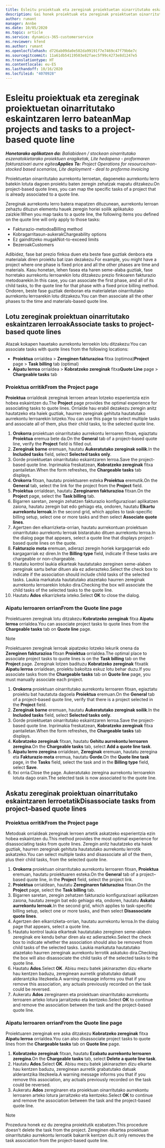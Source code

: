 ```yaml
---
title: Esleitu proiektuak eta zereginak proiektuetan oinarritutako eskaintzaren lerro batean
description: Gai honek proiektuak eta zereginak proiektuetan oinarritutako ataza lerro batera mapatzeko moduari buruzko informazioa eskaintzen du.
author: rumant
manager: Annbe
ms.date: 10/05/2020
ms.topic: article
ms.service: dynamics-365-customerservice
ms.reviewer: kfend
ms.author: rumant
ms.openlocfilehash: d726ab09da0e502da99191f7e7469c47f79b6e7c
ms.sourcegitcommit: 11a61db54119503e82faec5f99c4273e8d1247e5
ms.translationtype: HT
ms.contentlocale: eu-ES
ms.lasthandoff: 10/16/2020
ms.locfileid: "4070928"
---
```

# <a name="map-projects-and-tasks-to-a-project-based-quote-line"></a><span data-ttu-id="dde4e-103">Esleitu proiektuak eta zereginak proiektuetan oinarritutako eskaintzaren lerro batean</span><span class="sxs-lookup"><span data-stu-id="dde4e-103">Map projects and tasks to a project-based quote line</span></span>

<span data-ttu-id="dde4e-104">_**Honetarako aplikatzen da:** Baliabideen / stockean oinarritutako eszenatokietarako proiektuen eragiketak, Lite hedapena - proformaren fakturazioari aurre egitea_</span><span class="sxs-lookup"><span data-stu-id="dde4e-104">_**Applies To:** Project Operations for resource/non-stocked based scenarios, Lite deployment - deal to proforma invoicing_</span></span>

<span data-ttu-id="dde4e-105">Proiektuetan oinarritutako aurrekontu lerroetan, dagoeneko aurrekontu lerro batekin lotuta dagoen proiektu baten zeregin zehatzak mapatu ditzakezu.</span><span class="sxs-lookup"><span data-stu-id="dde4e-105">On project-based quote lines, you can map the specific tasks of a project that is already associated to a quote line.</span></span>

<span data-ttu-id="dde4e-106">Zereginak aurrekontu lerro batera mapatzen dituzunean, aurrekontu lerroan zehaztu dituzun elementu hauek zeregin horiei soilik aplikatuko zaizkie:</span><span class="sxs-lookup"><span data-stu-id="dde4e-106">When you map tasks to a quote line, the following items you defined on the quote line will only apply to those tasks:</span></span>

- <span data-ttu-id="dde4e-107">Fakturazio-metodoa</span><span class="sxs-lookup"><span data-stu-id="dde4e-107">Billing method</span></span>
- <span data-ttu-id="dde4e-108">Kobragarritasun-aukerak</span><span class="sxs-lookup"><span data-stu-id="dde4e-108">Chargeability options</span></span>
- <span data-ttu-id="dde4e-109">Ez gainditzeko mugak</span><span class="sxs-lookup"><span data-stu-id="dde4e-109">Not-to-exceed limits</span></span>
- <span data-ttu-id="dde4e-110">Bezeroak</span><span class="sxs-lookup"><span data-stu-id="dde4e-110">Customers</span></span>

<span data-ttu-id="dde4e-111">Adibidez, fase bat prezio finkoa duen eta beste fase guztiak denbora eta materialak diren proiektu bat izan dezakezu.</span><span class="sxs-lookup"><span data-stu-id="dde4e-111">For example, you might have a project where one phase is fixed price and all the other phases are time and materials.</span></span> <span data-ttu-id="dde4e-112">Kasu honetan, lehen fasea eta haren seme-alaba guztiak, fase horretako aurrekontu lerroarekin lotu ditzakezu prezio finkoaren fakturazio metodoarekin.</span><span class="sxs-lookup"><span data-stu-id="dde4e-112">In this case, you can associate the first phase, and all of its child tasks, to the quote line for that phase with a fixed price billing method.</span></span> <span data-ttu-id="dde4e-113">Ondoren, beste fase guztiak denboran eta materialetan oinarritutako aurrekontu lerroarekin lotu ditzakezu.</span><span class="sxs-lookup"><span data-stu-id="dde4e-113">You can then associate all the other phases to the time and materials-based quote line.</span></span>

## <a name="associate-tasks-to-project-based-quote-lines"></a><span data-ttu-id="dde4e-114">Lotu zereginak proiektuan oinarritutako eskaintzaren lerroak</span><span class="sxs-lookup"><span data-stu-id="dde4e-114">Associate tasks to project-based quote lines</span></span>

<span data-ttu-id="dde4e-115">Atazak kokapen hauetako aurrekontu lerroekin lotu ditzakezu:</span><span class="sxs-lookup"><span data-stu-id="dde4e-115">You can associate tasks with quote lines from the following locations:</span></span>

- <span data-ttu-id="dde4e-116">**Proiektua** orrialdea > **Zereginen fakturazioa** fitxa (optimoa)</span><span class="sxs-lookup"><span data-stu-id="dde4e-116">**Project** page > **Task billing** tab (optimal)</span></span>
- <span data-ttu-id="dde4e-117">**Aipatu lerroa** orrialdea > **Kobratzeko zereginak** fitxa</span><span class="sxs-lookup"><span data-stu-id="dde4e-117">**Quote Line** page > **Chargeable tasks** tab</span></span> 

### <a name="from-the-project-page"></a><span data-ttu-id="dde4e-118">Proiektua orritik</span><span class="sxs-lookup"><span data-stu-id="dde4e-118">From the Project page</span></span>

<span data-ttu-id="dde4e-119">**Proiektua** orrialdeak zereginak lerroen artean lotzeko esperientzia ezin hobea eskaintzen du.</span><span class="sxs-lookup"><span data-stu-id="dde4e-119">The **Project** page provides the optimal experience for associating tasks to quote lines.</span></span> <span data-ttu-id="dde4e-120">Orrialde hau erabil dezakezu zeregin anitz hautatzeko eta haiek guztiak, haurren zereginak gehituta hautatutako aurrekontu lerroarekin lotzeko.</span><span class="sxs-lookup"><span data-stu-id="dde4e-120">You can use this page to select multiple tasks and associate all of them, plus their child tasks, to the selected quote line.</span></span>

1. <span data-ttu-id="dde4e-121">**Orokorra** proiektuan oinarritutako aurrekontu lerroaren fitxan, egiaztatu **Proiektua** eremua bete da.</span><span class="sxs-lookup"><span data-stu-id="dde4e-121">On the **General** tab of a project–based quote line, verify the **Project** field is filled out.</span></span>
2. <span data-ttu-id="dde4e-122">**Zereginak barne** eremuan, hautatu **Aukeratutako zereginak soilik**.</span><span class="sxs-lookup"><span data-stu-id="dde4e-122">In the **Included tasks** field, select **Selected tasks only**.</span></span>
3. <span data-ttu-id="dde4e-123">Gorde proiektuetan oinarritutako eskaintzaren lerroa.</span><span class="sxs-lookup"><span data-stu-id="dde4e-123">Save the project-based quote line.</span></span> <span data-ttu-id="dde4e-124">Inprimakia freskatzean, **Kobratzeko zereginak** fitxa pantailetan.</span><span class="sxs-lookup"><span data-stu-id="dde4e-124">When the form refreshes, the **Chargeable tasks** tab displays.</span></span>
4. <span data-ttu-id="dde4e-125">**Orokorra** fitxan, hautatu proiektuaren esteka **Proiektua** eremutik.</span><span class="sxs-lookup"><span data-stu-id="dde4e-125">On the **General** tab, select the link for the project from the **Project** field.</span></span>
5. <span data-ttu-id="dde4e-126">**Proiektua** orrialdean, hautatu **Zereginaren fakturazioa** fitxan.</span><span class="sxs-lookup"><span data-stu-id="dde4e-126">On the **Project** page, select the **Task billing** tab.</span></span>
6. <span data-ttu-id="dde4e-127">Bigarren saretan, zeregin zehatzen fakturazio konfigurazioari aplikatzen zaiona, hautatu zeregin bat edo gehiago eta, ondoren, hautatu **Elkartu aurrekontu lerroak**.</span><span class="sxs-lookup"><span data-stu-id="dde4e-127">In the second grid, which applies to task-specific billing setup, select one or more tasks and then select **Associate quote lines**.</span></span>
7. <span data-ttu-id="dde4e-128">Agertzen den elkarrizketa-orrian, hautatu aurrekontuan proiektuan oinarritutako aurrekontu lerroak bistaratuko dituen aurrekontu lerroa.</span><span class="sxs-lookup"><span data-stu-id="dde4e-128">In the dialog page that appears, select a quote line that displays project-based quote lines on the quote.</span></span>
8. <span data-ttu-id="dde4e-129">**Fakturazio mota** eremuan, adierazi zeregin horiek kargagarriak edo kargagarriak ez diren.</span><span class="sxs-lookup"><span data-stu-id="dde4e-129">In the **Billing type** field, indicate if these tasks are chargeable or non-chargeable.</span></span>
9. <span data-ttu-id="dde4e-130">Hautatu kontrol laukia elkarteak hautatutako zereginen seme-alaben zereginak sartu behar dituen ala ez adierazteko.</span><span class="sxs-lookup"><span data-stu-id="dde4e-130">Select the check box to indicate if the association should include child tasks of the selected tasks.</span></span> <span data-ttu-id="dde4e-131">Laukia markatuta hautatutako atazetako haurren zereginak aurrekontu lerroarekin lotuko dira.</span><span class="sxs-lookup"><span data-stu-id="dde4e-131">Checking the box will associate the child tasks of the selected tasks to the quote line.</span></span>
10. <span data-ttu-id="dde4e-132">Hautatu **Ados** elkarrizketa ixteko.</span><span class="sxs-lookup"><span data-stu-id="dde4e-132">Select **OK** to close the dialog.</span></span>

### <a name="from-the-quote-line-page"></a><span data-ttu-id="dde4e-133">Aipatu lerroaren orrian</span><span class="sxs-lookup"><span data-stu-id="dde4e-133">From the Quote line page</span></span>

<span data-ttu-id="dde4e-134">Proiektuaren zereginak lotu ditzakezu **Kobratzeko zereginak** fitxa **Aipatu lerroa** orrialdea.</span><span class="sxs-lookup"><span data-stu-id="dde4e-134">You can associate project tasks to quote lines from the **Chargeable tasks** tab on **Quote line** page.</span></span>

>[!NOTE]
><span data-ttu-id="dde4e-135">Proiektuaren zereginak lerroak aipatzeko lotzeko lekurik onena da **Zereginen fakturazioa** fitxan **Proiektua** orrialdea.</span><span class="sxs-lookup"><span data-stu-id="dde4e-135">The optimal place to associate project tasks to quote lines is on the **Task billing** tab on the **Project** page.</span></span> <span data-ttu-id="dde4e-136">Zereginak lotzen badituzu **Kobratzeko zereginak** fitxatik **Aipatu lerroa** orrialdean, proiektu bakoitza eskuz lotu behar duzu.</span><span class="sxs-lookup"><span data-stu-id="dde4e-136">If you associate tasks from the **Chargeable tasks** tab on **Quote line** page, you must manually associate each project.</span></span>

1. <span data-ttu-id="dde4e-137">**Orokorra** proiektuan oinarritutako aurrekontu lerroaren fitxan, egiaztatu proiektu bat hautatuta dagoela **Proiektua** eremuan.</span><span class="sxs-lookup"><span data-stu-id="dde4e-137">On the **General** tab of a project–based quote line, verify that there is a project selected in the **Project** field.</span></span>
2. <span data-ttu-id="dde4e-138">**Zereginak barne** eremuan, hautatu **Aukeratutako zereginak soilik**.</span><span class="sxs-lookup"><span data-stu-id="dde4e-138">In the **Included tasks** field, select **Selected tasks only**.</span></span>
3. <span data-ttu-id="dde4e-139">Gorde proiektuetan oinarritutako eskaintzaren lerroa.</span><span class="sxs-lookup"><span data-stu-id="dde4e-139">Save the project-based quote line.</span></span> <span data-ttu-id="dde4e-140">Inprimakia freskatzean, **Kobratzeko zereginak** fitxa pantailetan.</span><span class="sxs-lookup"><span data-stu-id="dde4e-140">When the form refreshes, the **Chargeable tasks** tab displays.</span></span>
4. <span data-ttu-id="dde4e-141">**Kobratzeko zereginak** fitxan, hautatu **Gehitu aurrekontu lerroaren zeregina**.</span><span class="sxs-lookup"><span data-stu-id="dde4e-141">On the **Chargeable tasks** tab, select **Add a quote line task**.</span></span>
5. <span data-ttu-id="dde4e-142">**Aipatu lerro zeregina** orrialdean, **Zereginak** eremuan, hautatu zeregina eta **Fakturazio mota** eremua, hautatu **Gorde**.</span><span class="sxs-lookup"><span data-stu-id="dde4e-142">On the **Quote line task** page, in the **Tasks** field, select the task and in the **Billing type** field, select **Save**.</span></span> 
6. <span data-ttu-id="dde4e-143">Itxi orria.</span><span class="sxs-lookup"><span data-stu-id="dde4e-143">Close the page.</span></span> <span data-ttu-id="dde4e-144">Aukeratutako zeregina aurrekontu lerroarekin lotuta dago orain.</span><span class="sxs-lookup"><span data-stu-id="dde4e-144">The selected task is now associated to the quote line.</span></span>

## <a name="disassociate-tasks-from-projectbased-quote-lines"></a><span data-ttu-id="dde4e-145">Askatu zereginak proiektuan oinarritutako eskaintzaren lerroetatik</span><span class="sxs-lookup"><span data-stu-id="dde4e-145">Disassociate tasks from project–based quote lines</span></span>

### <a name="from-the-project-page"></a><span data-ttu-id="dde4e-146">Proiektua orritik</span><span class="sxs-lookup"><span data-stu-id="dde4e-146">From the Project page</span></span>

<span data-ttu-id="dde4e-147">Metodoak orrialdeak zereginak lerroen artetik askatzeko esperientzia ezin hobea eskaintzen du.</span><span class="sxs-lookup"><span data-stu-id="dde4e-147">This method provides the most optimal experience for disassociating tasks from quote lines.</span></span> <span data-ttu-id="dde4e-148">Zeregin anitz hautatzeko eta haiek guztiak, haurren zereginak gehituta hautatutako aurrekontu lerrotik askatzeko.</span><span class="sxs-lookup"><span data-stu-id="dde4e-148">You can select multiple tasks and disassociate all of the them, plus their child tasks, from the selected quote line.</span></span>

1. <span data-ttu-id="dde4e-149">**Orokorra** proiektuan oinarritutako aurrekontu lerroaren fitxan, **Proiektua** eremuan, hautatu proiektuaren esteka.</span><span class="sxs-lookup"><span data-stu-id="dde4e-149">On the **General** tab of a project–based quote line, in the **Project** field, select the project link.</span></span>
2. <span data-ttu-id="dde4e-150">**Proiektua** orrialdean, hautatu **Zereginaren fakturazioa** fitxan.</span><span class="sxs-lookup"><span data-stu-id="dde4e-150">On the **Project** page, select the **Task billing** tab.</span></span>
3. <span data-ttu-id="dde4e-151">Bigarren saretan, zeregin zehatzen fakturazio konfigurazioari aplikatzen zaiona, hautatu zeregin bat edo gehiago eta, ondoren, hautatu **Askatu aurrekontu lerroak**.</span><span class="sxs-lookup"><span data-stu-id="dde4e-151">In the second grid, which applies to task-specific billing setup, select one or more tasks, and then select **Disassociate quote lines**.</span></span>
4. <span data-ttu-id="dde4e-152">Agertzen den elkarrizketa-orrian, hautatu aurrekontu lerroa.</span><span class="sxs-lookup"><span data-stu-id="dde4e-152">In the dialog page that appears, select a quote line.</span></span>
5. <span data-ttu-id="dde4e-153">Hautatu kontrol laukia elkarteak hautatutako zereginen seme-alaben zereginak ere kendu behar diren ala ez adierazteko.</span><span class="sxs-lookup"><span data-stu-id="dde4e-153">Select the check box to indicate whether the association should also be removed from child tasks of the selected tasks.</span></span> <span data-ttu-id="dde4e-154">Laukia markatuta hautatutako atazetako haurren zereginak aurrekontu lerrotik askatuko dira.</span><span class="sxs-lookup"><span data-stu-id="dde4e-154">Checking the box will also disassociate the child tasks of the selected tasks to the quote line.</span></span>
6. <span data-ttu-id="dde4e-155">Hautatu **Ados**.</span><span class="sxs-lookup"><span data-stu-id="dde4e-155">Select **OK**.</span></span> <span data-ttu-id="dde4e-156">Abisu mezu batek jakinarazten dizu elkarte hau kentzen baduzu, zereginean aurretik grabatutako datuak alderantzika litezkeela.</span><span class="sxs-lookup"><span data-stu-id="dde4e-156">A warning message informs you that if you remove this association, any actuals previously recorded on the task could be reversed.</span></span> 
7. <span data-ttu-id="dde4e-157">Aukeratu **Ados** zereginaren eta proiektuan oinarritutako aurrekontu lerroaren arteko lotura jarraitzeko eta kentzeko.</span><span class="sxs-lookup"><span data-stu-id="dde4e-157">Select **OK** to continue and remove the association between the task and the project-based quote line.</span></span>

### <a name="from-the-quote-line-page"></a><span data-ttu-id="dde4e-158">Aipatu lerroaren orrian</span><span class="sxs-lookup"><span data-stu-id="dde4e-158">From the Quote line page</span></span>

<span data-ttu-id="dde4e-159">Proiektuaren zereginak ere aska ditzakezu **Kobratzeko zereginak** fitxa **Aipatu lerroa** orrialdea.</span><span class="sxs-lookup"><span data-stu-id="dde4e-159">You can also disassociate project tasks to quote lines from the **Chargeable tasks** tab on **Quote line** page.</span></span>

1. <span data-ttu-id="dde4e-160">**Kobratzeko zereginak** fitxan, hautatu **Ezabatu aurrekontu lerroaren zeregina**.</span><span class="sxs-lookup"><span data-stu-id="dde4e-160">On the **Chargeable tasks** tab, select **Delete a quote line task**.</span></span>
2. <span data-ttu-id="dde4e-161">Hautatu **Ados**.</span><span class="sxs-lookup"><span data-stu-id="dde4e-161">Select **OK**.</span></span> <span data-ttu-id="dde4e-162">Abisu mezu batek jakinarazten dizu elkarte hau kentzen baduzu, zereginean aurretik grabatutako datuak alderantzika litezkeela.</span><span class="sxs-lookup"><span data-stu-id="dde4e-162">A warning message informs you that if you remove this association, any actuals previously recorded on the task could be reversed.</span></span> 
3. <span data-ttu-id="dde4e-163">Aukeratu **Ados** zereginaren eta proiektuan oinarritutako aurrekontu lerroaren arteko lotura jarraitzeko eta kentzeko.</span><span class="sxs-lookup"><span data-stu-id="dde4e-163">Select **OK** to continue and remove the association between the task and the project-based quote line.</span></span>

>[!NOTE]
> <span data-ttu-id="dde4e-164">Prozedura honek ez du zeregina proiektutik ezabatzen.</span><span class="sxs-lookup"><span data-stu-id="dde4e-164">This procedure doesn't delete the task from the project.</span></span> <span data-ttu-id="dde4e-165">Zereginen elkartea proiektuan oinarritutako aurrekontu lerroatik bakarrik kentzen du.</span><span class="sxs-lookup"><span data-stu-id="dde4e-165">It only removes the task association from the project-based quote line.</span></span>
